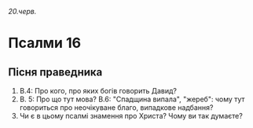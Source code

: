 
_20.черв._

# Псалми 16

## Пісня  праведника
1. В.4: Про кого, про яких богів говорить Давид?
2. В. 5: Про що тут мова? В.6: "Спадщина випала", "жереб": чому тут говориться про неочікуване благо, випадкове надбання?
3. Чи є в цьому псалмі знамення про Христа? Чому ви так думаєте?
